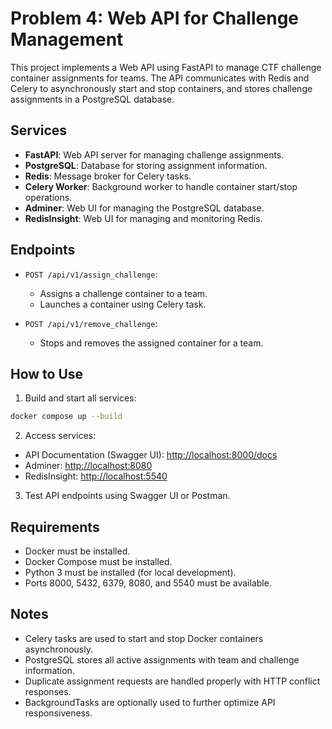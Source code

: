 # Problem 4: Web API for Challenge Management

This project implements a Web API using FastAPI to manage CTF challenge container assignments for teams.
The API communicates with Redis and Celery to asynchronously start and stop containers, and stores challenge assignments in a PostgreSQL database.

## Services

- **FastAPI**: Web API server for managing challenge assignments.
- **PostgreSQL**: Database for storing assignment information.
- **Redis**: Message broker for Celery tasks.
- **Celery Worker**: Background worker to handle container start/stop operations.
- **Adminer**: Web UI for managing the PostgreSQL database.
- **RedisInsight**: Web UI for managing and monitoring Redis.

## Endpoints

- `POST /api/v1/assign_challenge`:
  - Assigns a challenge container to a team.
  - Launches a container using Celery task.

- `POST /api/v1/remove_challenge`:
  - Stops and removes the assigned container for a team.

## How to Use

1. Build and start all services:

```bash
docker compose up --build
```

2. Access services:

- API Documentation (Swagger UI): [http://localhost:8000/docs](http://localhost:8000/docs)
- Adminer: [http://localhost:8080](http://localhost:8080)
- RedisInsight: [http://localhost:5540](http://localhost:5540)

3. Test API endpoints using Swagger UI or Postman.

## Requirements

- Docker must be installed.
- Docker Compose must be installed.
- Python 3 must be installed (for local development).
- Ports 8000, 5432, 6379, 8080, and 5540 must be available.

## Notes

- Celery tasks are used to start and stop Docker containers asynchronously.
- PostgreSQL stores all active assignments with team and challenge information.
- Duplicate assignment requests are handled properly with HTTP conflict responses.
- BackgroundTasks are optionally used to further optimize API responsiveness.


